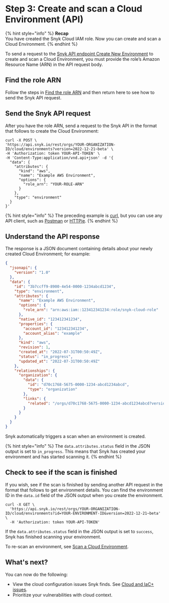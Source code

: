 # Step 3: Create and scan a Cloud Environment (API)

{% hint style="info" %}
**Recap**\
You have created the Snyk Cloud IAM role. Now you can create and scan a Cloud Environment.
{% endhint %}

To send a request to the [Snyk API endpoint Create New Environment](https://apidocs.snyk.io/?version=2022-12-21%7Ebeta#post-/orgs/-org\_id-/cloud/environments) to create and scan a Cloud Environment, you must provide the role’s Amazon Resource Name (ARN) in the API request body.

## Find the role ARN

Follow the steps in [Find the role ARN](../aws-integration-web-ui/step-3-create-and-scan-a-snyk-cloud-environment-web-ui.md#find-the-role-arn) and then return here to see how to send the Snyk API request.

## Send the Snyk API request

After you have the role ARN, send a request to the Snyk API in the format that follows to create the Cloud Environment:

```
curl -X POST \
'https://api.snyk.io/rest/orgs/YOUR-ORGANIZATION-ID/cloud/environments?version=2022-12-21~beta' \
-H 'Authorization: token YOUR-API-TOKEN' \
-H 'Content-Type:application/vnd.api+json' -d '{
  "data": {
    "attributes": {
      "kind": "aws",
      "name": "Example AWS Environment",
      "options": {
        "role_arn": "YOUR-ROLE-ARN"
      }
    },
    "type": "environment"
  }
}'
```

{% hint style="info" %}
The preceding example is [curl](https://curl.se/), but you can use any API client, such as [Postman](https://www.postman.com/) or [HTTPie](https://httpie.io/).
{% endhint %}

## Understand the API response

The response is a JSON document containing details about your newly created Cloud Environment; for example:

```json
{
  "jsonapi": {
    "version": "1.0"
  },
  "data": {
    "id": "3b7ccff9-8900-4e54-0000-1234abcd1234",
    "type": "environment",
    "attributes": {
      "name": "Example AWS Environment",
      "options": {
        "role_arn": "arn:aws:iam::123412341234:role/snyk-cloud-role"
      },
      "native_id": "123412341234",
      "properties": {
        "account_id": "123412341234",
        "account_alias": "example"
      },
      "kind": "aws",
      "revision": 1,
      "created_at": "2022-07-31T00:50:49Z",
      "status": "in_progress",
      "updated_at": "2022-07-31T00:50:49Z"
    },
    "relationships": {
      "organization": {
        "data": {
          "id": "d70c1768-5675-0000-1234-abcd1234abcd",
          "type": "organization"
        },
        "links": {
          "related": "/orgs/d70c1768-5675-0000-1234-abcd1234abcd?version=2022-12-21~beta"
        }
      }
    }
  }
}
```

Snyk automatically triggers a scan when an environment is created.

{% hint style="info" %}
The `data.attributes.status` field in the JSON output is set to `in_progress`. This means that Snyk has created your environment and has started scanning it.
{% endhint %}

## Check to see if the scan is finished

If you wish, see if the scan is finished by sending another API request in the format that follows to get environment details. You can find the environment ID in the `data.id` field of the JSON output when you create the environment.

```
curl -X GET \
  'https://api.snyk.io/rest/orgs/YOUR-ORGANIZATION-ID/cloud/environments?id=YOUR-ENVIRONMENT-ID&version=2022-12-21~beta' \
  -H 'Authorization: token YOUR-API-TOKEN'
```

If the `data.attributes.status` field in the JSON output is set to `success`, Snyk has finished scanning your environment.

To re-scan an environment, see [Scan a Cloud Environment](../../../../scan-applications/scan-infrastructure/introduction-to-iac+/snyk-environments/scan-a-cloud-environment.md).

## What's next?

You can now do the following:

* View the cloud configuration issues Snyk finds. See [Cloud and IaC+ issues](../../../../scan-applications/scan-infrastructure/introduction-to-iac+/cloud-and-integrated-iac-issues/).
* Prioritize your vulnerabilities with cloud context.
